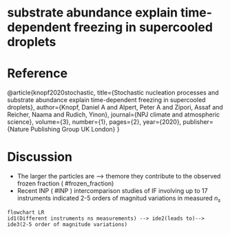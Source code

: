 # substrate abundance explain time-dependent freezing in supercooled droplets

# Reference
@article{knopf2020stochastic,
  title={Stochastic nucleation processes and substrate abundance explain time-dependent freezing in supercooled droplets},
  author={Knopf, Daniel A and Alpert, Peter A and Zipori, Assaf and Reicher, Naama and Rudich, Yinon},
  journal={NPJ climate and atmospheric science},
  volume={3},
  number={1},
  pages={2},
  year={2020},
  publisher={Nature Publishing Group UK London}
}

# Discussion

* The larger the particles are --> themore they contribute to the observed frozen fraction ( #frozen_fraction)
* Recent INP ( #INP ) intercomparison studies of IF involving up to 17 instruments indicated 2-5 orders of magnitud variations in measured $n_s$ 
```mermaid
flowchart LR
id1(Different instruments ns measurements) --> ide2(leads to)--> ide3(2-5 order of magnitude variations)
```

